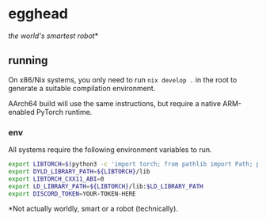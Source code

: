 # egghead
*the world's smartest robot** 

## running
On x86/Nix systems, you only need to run `nix develop .` in the root to generate a suitable compilation environment. 

AArch64 build will use the same instructions, but require a native ARM-enabled PyTorch runtime.

### env

All systems require the following environment variables to run.

```bash
export LIBTORCH=$(python3 -c 'import torch; from pathlib import Path; print(Path(torch.__file__).parent)')
export DYLD_LIBRARY_PATH=${LIBTORCH}/lib
export LIBTORCH_CXX11_ABI=0
export LD_LIBRARY_PATH=${LIBTORCH}/lib:$LD_LIBRARY_PATH
export DISCORD_TOKEN=YOUR-TOKEN-HERE
```
 
*Not actually worldly, smart or a robot (technically).
